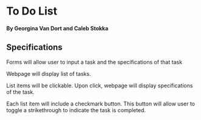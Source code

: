 # To Do List

#### By Georgina Van Dort and Caleb Stokka

## Specifications

Forms will allow user to input a task and the specifications of that task

Webpage will display list of tasks.

List items will be clickable. Upon click, webpage will display specifications of the task.

Each list item will include a checkmark button. This button will allow user to toggle a strikethrough to indicate the task is completed.
